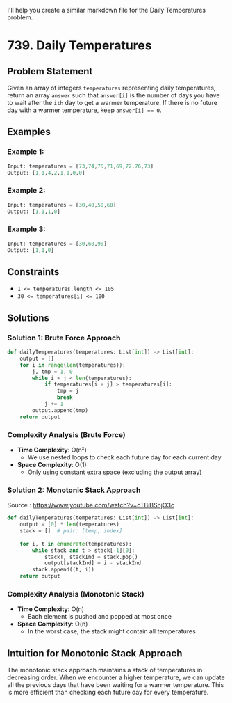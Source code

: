 I'll help you create a similar markdown file for the Daily Temperatures problem.

# 739. Daily Temperatures

## Problem Statement

Given an array of integers `temperatures` representing daily temperatures, return an array `answer` such that `answer[i]` is the number of days you have to wait after the `ith` day to get a warmer temperature. If there is no future day with a warmer temperature, keep `answer[i] == 0`.

## Examples

### Example 1:
```python
Input: temperatures = [73,74,75,71,69,72,76,73]
Output: [1,1,4,2,1,1,0,0]
```

### Example 2:
```python
Input: temperatures = [30,40,50,60]
Output: [1,1,1,0]
```

### Example 3:
```python
Input: temperatures = [30,60,90]
Output: [1,1,0]
```

## Constraints
* `1 <= temperatures.length <= 105`
* `30 <= temperatures[i] <= 100`

## Solutions

### Solution 1: Brute Force Approach
```python
def dailyTemperatures(temperatures: List[int]) -> List[int]:
    output = []
    for i in range(len(temperatures)):
        j, tmp = 1, 0
        while i + j < len(temperatures):
            if temperatures[i + j] > temperatures[i]:
                tmp = j
                break
            j += 1
        output.append(tmp)
    return output
```

### Complexity Analysis (Brute Force)
- **Time Complexity**: O(n²)
  - We use nested loops to check each future day for each current day
- **Space Complexity**: O(1)
  - Only using constant extra space (excluding the output array)

### Solution 2: Monotonic Stack Approach
Source  : https://www.youtube.com/watch?v=cTBiBSnjO3c

```python
def dailyTemperatures(temperatures: List[int]) -> List[int]:
    output = [0] * len(temperatures)
    stack = []  # pair: [temp, index]
    
    for i, t in enumerate(temperatures):
        while stack and t > stack[-1][0]:
            stackT, stackInd = stack.pop()
            output[stackInd] = i - stackInd
        stack.append((t, i))
    return output
```

### Complexity Analysis (Monotonic Stack)
- **Time Complexity**: O(n)
  - Each element is pushed and popped at most once
- **Space Complexity**: O(n)
  - In the worst case, the stack might contain all temperatures

## Intuition for Monotonic Stack Approach
The monotonic stack approach maintains a stack of temperatures in decreasing order. When we encounter a higher temperature, we can update all the previous days that have been waiting for a warmer temperature. This is more efficient than checking each future day for every temperature.